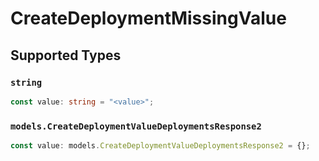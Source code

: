 # CreateDeploymentMissingValue


## Supported Types

### `string`

```typescript
const value: string = "<value>";
```

### `models.CreateDeploymentValueDeploymentsResponse2`

```typescript
const value: models.CreateDeploymentValueDeploymentsResponse2 = {};
```

